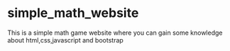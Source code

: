 # simple_math_website
This is a simple math game website where you can gain some knowledge about html,css,javascript and bootstrap
